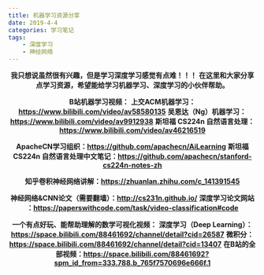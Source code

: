 ```yaml
---
title: 机器学习资源分享
date: 2019-4-4
categories: 学习笔记
tags:
    - 深度学习
    - 神经网络
---
```

<div align="center">

**我只想说虽然很有兴趣，但是学习深度学习感觉有点难！！！**
**在这里和大家分享点学习资源，希望能给学习机器学习、深度学习的小伙伴帮助。**

**B站机器学习视频：**
    **上交ACM机器学习：<https://www.bilibili.com/video/av58580135>**
    **吴恩达（Ng）机器学习：<https://www.bilibili.com/video/av9912938>**
    **斯坦福 CS224n 自然语言处理：<https://www.bilibili.com/video/av46216519>**

**ApacheCN学习组织：<https://github.com/apachecn/AiLearning>**
**斯坦福 CS224n 自然语言处理中文笔记：<https://github.com/apachecn/stanford-cs224n-notes-zh>**

**知乎卷积神经网络讲解：<https://zhuanlan.zhihu.com/c_141391545>**

**神经网络&CNN论文（需要翻墙）：<http://cs231n.github.io/>**
**深度学习论文网站 ：<https://paperswithcode.com/task/video-classification#code>**

**一个有点好玩、能帮助理解的数学可视化视频：**
    **深度学习（Deep Learning）：<https://space.bilibili.com/88461692/channel/detail?cid=26587>**
    **微积分：<https://space.bilibili.com/88461692/channel/detail?cid=13407>**
    **在B站的全部视频：<https://space.bilibili.com/88461692?spm_id_from=333.788.b_765f7570696e666f.1>**

</div>

